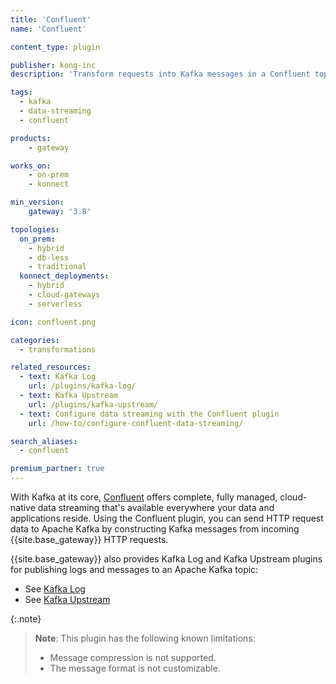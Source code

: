 ```yaml
---
title: 'Confluent'
name: 'Confluent'

content_type: plugin

publisher: kong-inc
description: 'Transform requests into Kafka messages in a Confluent topic.'

tags:
  - kafka
  - data-streaming
  - confluent

products:
    - gateway

works_on:
    - on-prem
    - konnect

min_version:
    gateway: '3.8'

topologies:
  on_prem:
    - hybrid
    - db-less
    - traditional
  konnect_deployments:
    - hybrid
    - cloud-gateways
    - serverless

icon: confluent.png

categories:
  - transformations

related_resources:
  - text: Kafka Log
    url: /plugins/kafka-log/
  - text: Kafka Upstream
    url: /plugins/kafka-upstream/
  - text: Configure data streaming with the Confluent plugin
    url: /how-to/configure-confluent-data-streaming/

search_aliases:
  - confluent

premium_partner: true
---
```


With Kafka at its core, [Confluent](https://confluent.io) offers complete, fully managed, cloud-native data streaming that's available everywhere your data and applications reside. Using the Confluent plugin, you can send HTTP request data to Apache Kafka by constructing Kafka messages from incoming {{site.base_gateway}} HTTP requests.

{{site.base_gateway}} also provides Kafka Log and Kafka Upstream plugins for publishing logs and messages to an Apache Kafka topic:

* See [Kafka Log](/plugins/kafka-log/)
* See [Kafka Upstream](/plugins/kafka-upstream/)

{:.note} 
> **Note**: This plugin has the following known limitations:
> * Message compression is not supported.
> * The message format is not customizable.